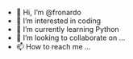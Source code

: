 - 👋 Hi, I’m @fronardo
- 👀 I’m interested in coding
- 🌱 I’m currently learning Python
- 💞️ I’m looking to collaborate on ...
- 📫 How to reach me ...

<!---
fronardo/fronardo is a ✨ special ✨ repository because its `README.md` (this file) appears on your GitHub profile.
You can click the Preview link to take a look at your changes.
--->
